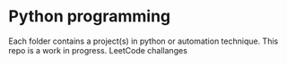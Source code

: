 # Python programming

Each folder contains a project(s) in python or automation technique. This repo is a work in progress. LeetCode challanges 
